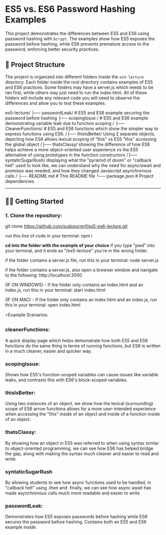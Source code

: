 # ES5 vs. ES6 Password Hashing Examples

This project demonstrates the differences between ES5 and ES6 using password hashing with `bcrypt`. The examples show how ES5 exposes the password before hashing, while ES6 prevents premature access to the password, enforcing better security practices.

## 📁 Project Structure

The project is organized into different folders inside the `es5-lecture` directory. Each folder inside the root directory contains examples of ES5 and ES6 practices. Some folders may have a server.js which needs to be ran first, while others may just need to run the index.html. All of these folders will include any relevant code you will need to observe the differences and allow you to test these examples. 

es5-lecture/ ├── passwordLeak/ # ES5 and ES6 example securing the password before hashing ├── scopingIssue / # ES5 and ES6 example demonstrating variable leak due to function scoping / ├── CleanerFunctions/ # ES5 and ES6 functions which show the simpler way to express functions using ES6. /├── thisIsBetter/ Using 2 separate objects, depicting how ES6 allows lexical scoping of "this" vs ES5 "this" accessing the global object /├── thatsClassy/ showing the difference of how ES6 helps achieve a more object-oriented user experience vs the ES5 alternative of using prototypes in the function constructors /├── syntaticSugarRush/ displaying what the "pyramid of doom" or "callback hell" used to look like, we can understand why the need for async/await and promises was needed, and how they changed Javascript asynchronous calls / ├── README.md # This README file └── package.json # Project dependencies

---

## 🧑‍💻 Getting Started

### 1. **Clone the repository**:
   
  
   git clone https://github.com/sudosurmrf/es5-es6-lecture.git

   run this line of code in your terminal: npm i

   **cd into the folder with the example of your choice** if you type "pwd" into your terminal, and it ends as "/es5-lecture" you're in the wrong folder.

   if the folder contains a server.js file, run this in your terminal: node server.js

   if the folder contains a server.js, also open a browser window and navigate to the following: http://localhost:3000

   
   
   (IF ON WINDOWS) - If the folder only contains an index.html and an index.js, run this in your terminal: start index.html

   (IF ON MAC) - If the folder only contains an index.html and an index.js, run this in your terminal: open index.html
   
   

⚡Example Scenarios:
### cleanerFunctions: 
A quick display page which helps demonstrate how both ES5 and ES6 functions do the same thing in terms of running functions, but ES6 is written in a much cleaner, easier and quicker way.

### scopingIssue: 
Shows how ES5's function-scoped variables can cause issues like variable leaks, and contrasts this with ES6's block-scoped variables.

### thisIsBetter:
Using two instances of an object, we show how the lexical (surrounding) scope of ES6 arrow functions allows for a more user-intended experience when accessing the "this" inside of an object and inside of a function inside of an object. 

### thatsClassy:
By showing how an object in ES5 was referred to when using syntax similar to object-oriented programming, we can see how ES6 has helped bridge the gap, along with making the syntax much cleaner and easier to read and write. 

### syntaticSugarRush
By allowing students to see how async functions used to be handled, in "callback hell" using .then and .finally, we can see how async await has made asynchronous calls much more readable and easier to write.

### passwordLeak:
 Demonstrates how ES5 exposes passwords before hashing while ES6 secures the password before hashing. Contains both an ES5 and ES6 example inside.


